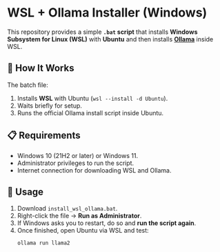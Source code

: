 # WSL + Ollama Installer (Windows)

This repository provides a simple **`.bat` script** that installs **Windows Subsystem for Linux (WSL)** with **Ubuntu** and then installs **[Ollama](https://ollama.com/)** inside WSL.

## 🚀 How It Works
The batch file:
1. Installs **WSL** with Ubuntu (`wsl --install -d Ubuntu`).
2. Waits briefly for setup.
3. Runs the official Ollama install script inside Ubuntu.

## 📋 Requirements
- Windows 10 (21H2 or later) or Windows 11.
- Administrator privileges to run the script.
- Internet connection for downloading WSL and Ollama.

## 🔧 Usage
1. Download `install_wsl_ollama.bat`.
2. Right-click the file → **Run as Administrator**.
3. If Windows asks you to restart, do so and **run the script again**.
4. Once finished, open Ubuntu via WSL and test:
   ```bash
   ollama run llama2
